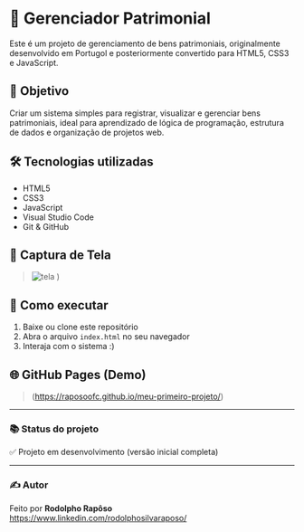 # 💼 Gerenciador Patrimonial

Este é um projeto de gerenciamento de bens patrimoniais, originalmente desenvolvido em Portugol e posteriormente convertido para HTML5, CSS3 e JavaScript.

## 🧠 Objetivo

Criar um sistema simples para registrar, visualizar e gerenciar bens patrimoniais, ideal para aprendizado de lógica de programação, estrutura de dados e organização de projetos web.

## 🛠️ Tecnologias utilizadas

- HTML5
- CSS3
- JavaScript
- Visual Studio Code
- Git & GitHub

## 📸 Captura de Tela

> ![tela](https://github.com/user-attachments/assets/89432216-6205-4680-bc99-2e6c0a36c395)
)

## 🚀 Como executar

1. Baixe ou clone este repositório
2. Abra o arquivo `index.html` no seu navegador
3. Interaja com o sistema :)

## 🌐 GitHub Pages (Demo)

> (https://raposoofc.github.io/meu-primeiro-projeto/)

---

### 📚 Status do projeto

✅ Projeto em desenvolvimento (versão inicial completa)

---

### ✍️ Autor

Feito por **Rodolpho Rapôso**  
https://www.linkedin.com/rodolphosilvaraposo/

